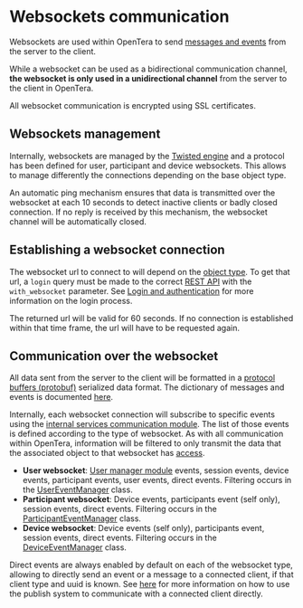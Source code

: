 # Websockets communication

Websockets are used within OpenTera to send [messages and events](Messages-structure) from the server to the client.

While a websocket can be used as a bidirectional communication channel, **the websocket is only used in a unidirectional 
channel** from the server to the client in OpenTera.

All websocket communication is encrypted using SSL certificates.

## Websockets management
Internally, websockets are managed by the [Twisted engine](https://twistedmatrix.com/) and a protocol has been defined 
for user, participant and device websockets. This allows to manage differently the connections depending on the base 
object type.

An automatic ping mechanism ensures that data is transmitted over the websocket at each 10 seconds to detect inactive 
clients or badly closed connection. If no reply is received by this mechanism, the websocket channel will be 
automatically closed.

## Establishing a websocket connection
The websocket url to connect to will depend on the [object type](Database-Structure). To get that url, a `login` query 
must be made to the correct [REST API](../services/teraserver/api/API) with the `with_websocket` parameter. See 
[Login and authentication](Login-and-authentication) for more information on the login process.

The returned url will be valid for 60 seconds. If no connection is established within that time frame, the url will 
have to be requested again.

## Communication over the websocket
All data sent from the server to the client will be formatted in a 
[protocol buffers (protobuf)](https://developers.google.com/protocol-buffers) serialized data format. The dictionary of 
messages and events is documented [here](Messages-structure).

Internally, each websocket connection will subscribe to specific events using the 
[internal services communication module](Internal-services-communication-module). The list of those events is defined 
according to the type of websocket. As with all communication within OpenTera, information will be filtered to only 
transmit the data that the associated object to that websocket has [access](../services/teraserver/OpenTera_AccessRoles).

* **User websocket**: [User manager module](../services/teraserver/UserManager-module) events, session events, device 
events, participant events, user events, direct events. Filtering occurs in the 
[UserEventManager](https://github.com/introlab/opentera/blob/main/teraserver/python/modules/UserEventManager.py) class.
* **Participant websocket**: Device events, participants event (self only), session events, direct events. Filtering 
occurs in the [ParticipantEventManager](https://github.com/introlab/opentera/blob/main/teraserver/python/modules/ParticipantEventManager.py)
class.
* **Device websocket**: Device events (self only), participants event, session events, direct events. Filtering occurs 
in the [DeviceEventManager](https://github.com/introlab/opentera/blob/main/teraserver/python/modules/DeviceEventManager.py)
class.

Direct events are always enabled by default on each of the websocket type, allowing to directly send an event or a 
message to a connected client, if that client type and uuid is known. See [here](Internal-services-communication-module) 
for more information on how to use the publish system to communicate with a connected client directly.

